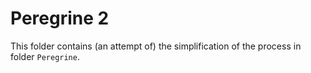 # Peregrine 2

This folder contains (an attempt of) the simplification of the process in folder `Peregrine`.


